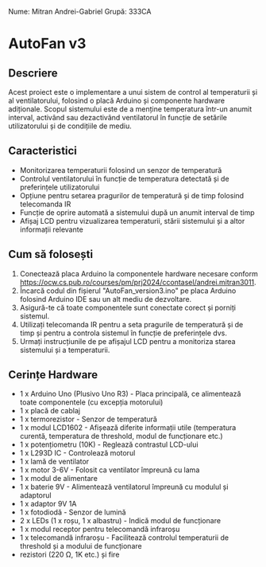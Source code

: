 Nume: Mitran Andrei-Gabriel
Grupă: 333CA

# AutoFan v3

## Descriere
Acest proiect este o implementare a unui sistem de control al temperaturii și al ventilatorului, folosind o placă Arduino și componente hardware adiționale. Scopul sistemului este de a menține temperatura într-un anumit interval, activând sau dezactivând ventilatorul în funcție de setările utilizatorului și de condițiile de mediu.

## Caracteristici
- Monitorizarea temperaturii folosind un senzor de temperatură
- Controlul ventilatorului în funcție de temperatura detectată și de preferințele utilizatorului
- Opțiune pentru setarea pragurilor de temperatură și de timp folosind telecomanda IR
- Funcție de oprire automată a sistemului după un anumit interval de timp
- Afișaj LCD pentru vizualizarea temperaturii, stării sistemului și a altor informații relevante

## Cum să folosești
1. Conectează placa Arduino la componentele hardware necesare conform https://ocw.cs.pub.ro/courses/pm/prj2024/ccontasel/andrei.mitran3011.
2. Încarcă codul din fișierul "AutoFan_version3.ino" pe placa Arduino folosind Arduino IDE sau un alt mediu de dezvoltare.
3. Asigură-te că toate componentele sunt conectate corect și porniți sistemul.
4. Utilizați telecomanda IR pentru a seta pragurile de temperatură și de timp și pentru a controla sistemul în funcție de preferințele dvs.
5. Urmați instrucțiunile de pe afișajul LCD pentru a monitoriza starea sistemului și a temperaturii.

## Cerințe Hardware
- 1 x Arduino Uno (Plusivo Uno R3) - Placa principală, ce alimentează toate componentele (cu excepția motorului)
- 1 x placă de cablaj
- 1 x termorezistor - Senzor de temperatură
- 1 x modul LCD1602 - Afișează diferite informații utile (temperatura curentă, temperatura de threshold, modul de funcționare etc.)
- 1 x potențiometru (10K) - Reglează contrastul LCD-ului
- 1 x L293D IC - Controlează motorul
- 1 x lamă de ventilator
- 1 x motor 3-6V - Folosit ca ventilator împreună cu lama
- 1 x modul de alimentare
- 1 x baterie 9V - Alimentează ventilatorul împreună cu modulul și adaptorul
- 1 x adaptor 9V 1A
- 1 x fotodiodă - Senzor de lumină
- 2 x LEDs (1 x roșu, 1 x albastru) - Indică modul de funcționare
- 1 x modul receptor pentru telecomandă infraroșu
- 1 x telecomandă infraroșu - Facilitează controlul temperaturii de threshold și a modului de funcționare
- rezistori (220 Ω, 1K etc.) și fire

